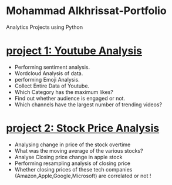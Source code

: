 # Mohammad Alkhrissat-Portfolio
Analytics Projects using Python 

# [project 1: Youtube Analysis](https://github.com/mohammadkhresat/mohammad-portfolio/blob/main/youtube_analysis_MK.ipynb)
* Performing sentiment analysis.
* Wordcloud Analysis of data.
* performing Emoji Analysis.
* Collect Entire Data of Youtube.
* Which Category has the maximum likes?
* Find out whether audience is engaged or not.
* Which channels have the largest number of trending videos?

# [project 2: Stock Price Analysis](https://github.com/mohammadkhresat/mohammad-portfolio/blob/main/stock%20price%20MK.ipynb)
* Analysing change in price of the stock overtime
* What was the moving average of the various stocks?
* Analyse Closing price change in apple stock 
* Performing resampling analysis of closing price
* Whether closing prices of these tech companies (Amazon,Apple,Google,Microsoft) are correlated or not !
